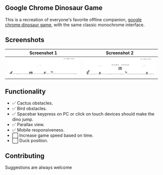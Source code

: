 ## Google Chrome Dinosaur Game

This is a recreation of everyone's favorite offline companion, [google chrome dinosaur game](https://en.wikipedia.org/wiki/Dinosaur_Game), with the same classic monochrome interface.

## Screenshots

Screenshot 1             |  Screenshot 2  
:-------------------------:|:-------------------------:
![](www/assets/game_run.png)  |  ![](www/assets/game_over.png)

## Functionality

- ✅ Cactus obstacles.
- ✅ Bird obstacles.
- ✅ Spacebar keypress on PC or click on touch devices should make the dino jump.
- ✅ Parallax view.
- ✅ Mobile responsiveness.
- ⬜️ Increase game speed based on time.
- ⬜️ Duck position.

## Contributing

Suggestions are always welcome